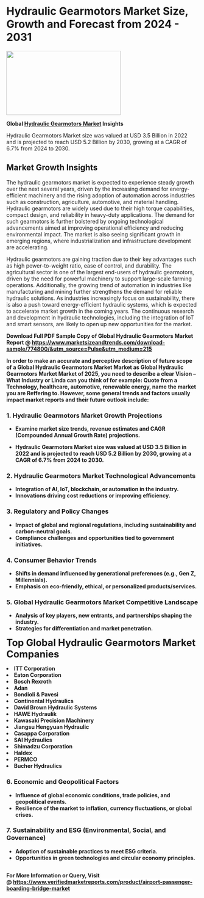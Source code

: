 <H1>Hydraulic Gearmotors Market Size, Growth and Forecast from 2024 - 2031</H1><img class="aligncenter size-medium wp-image-584254" src="https://thirdeyenews.in/wp-content/uploads/2024/09/Global-Market-Research-300x168.jpeg" alt="" width="300" height="168" /><p><strong>Global&nbsp;<a href="https://www.marketsizeandtrends.com/download-sample/774800/&amp;utm_source=Pulse&amp;utm_medium=215">Hydraulic Gearmotors Market</a> Insights</strong></p><p>Hydraulic Gearmotors Market size was valued at USD 3.5 Billion in 2022 and is projected to reach USD 5.2 Billion by 2030, growing at a CAGR of 6.7% from 2024 to 2030.</p><p><h2>Market Growth Insights</h2> <p>The hydraulic gearmotors market is expected to experience steady growth over the next several years, driven by the increasing demand for energy-efficient machinery and the rising adoption of automation across industries such as construction, agriculture, automotive, and material handling. Hydraulic gearmotors are widely used due to their high torque capabilities, compact design, and reliability in heavy-duty applications. The demand for such gearmotors is further bolstered by ongoing technological advancements aimed at improving operational efficiency and reducing environmental impact. The market is also seeing significant growth in emerging regions, where industrialization and infrastructure development are accelerating.</p> <p><strong></strong></p> <p>Hydraulic gearmotors are gaining traction due to their key advantages such as high power-to-weight ratio, ease of control, and durability. The agricultural sector is one of the largest end-users of hydraulic gearmotors, driven by the need for powerful machinery to support large-scale farming operations. Additionally, the growing trend of automation in industries like manufacturing and mining further strengthens the demand for reliable hydraulic solutions. As industries increasingly focus on sustainability, there is also a push toward energy-efficient hydraulic systems, which is expected to accelerate market growth in the coming years. The continuous research and development in hydraulic technologies, including the integration of IoT and smart sensors, are likely to open up new opportunities for the market. <p><strong></p><p><span class=""><strong>Download Full PDF Sample Copy of Global Hydraulic Gearmotors Market Report</strong> @ <a href="https://www.marketsizeandtrends.com/download-sample/774800/&amp;utm_source=Pulse&amp;utm_medium=215" target="_blank">https://www.marketsizeandtrends.com/download-sample/774800/&amp;utm_source=Pulse&amp;utm_medium=215</a></span></p><p>In order to make an accurate and perceptive description of future scope of a Global&nbsp;Hydraulic Gearmotors Market Market as Global&nbsp;Hydraulic Gearmotors Market Market of 2025, you need to describe a clear Vision &ndash; What Industry or Linda can you think of for example: Quote from a Technology, healthcare, automotive, renewable energy, name the market you are Reffering to. However, some general trends and factors usually impact market reports and their future outlook include:</p><h3>1.&nbsp;<strong>Hydraulic Gearmotors Market Growth Projections</strong></h3><ul><li>Examine market size trends, revenue estimates and CAGR (Compounded Annual Growth Rate) projections.</li><li><p>Hydraulic Gearmotors Market size was valued at USD 3.5 Billion in 2022 and is projected to reach USD 5.2 Billion by 2030, growing at a CAGR of 6.7% from 2024 to 2030.</p></li></ul><h3>2.&nbsp;<strong>Hydraulic Gearmotors Market Technological Advancements</strong></h3><ul><li>Integration of AI, IoT, blockchain, or automation in the industry.</li><li>Innovations driving cost reductions or improving efficiency.</li></ul><h3>3.&nbsp;<strong>Regulatory and Policy Changes</strong></h3><ul><li>Impact of global and regional regulations, including sustainability and carbon-neutral goals.</li><li>Compliance challenges and opportunities tied to government initiatives.</li></ul><h3>4.&nbsp;<strong>Consumer Behavior Trends</strong></h3><ul><li>Shifts in demand influenced by generational preferences (e.g., Gen Z, Millennials).</li><li>Emphasis on eco-friendly, ethical, or personalized products/services.</li></ul><h3>5.&nbsp;<strong>Global Hydraulic Gearmotors Market Competitive Landscape</strong></h3><ul><li>Analysis of key players, new entrants, and partnerships shaping the industry.</li><li>Strategies for differentiation and market penetration.</li></ul><p data-pm-slice="1 1 []"><span style="color: inherit; font-family: inherit; font-size: 25px;">Top Global Hydraulic Gearmotors Market Companies</span></p><div class="" data-test-id=""><p><li>ITT Corporation</li><li> Eaton Corporation</li><li> Bosch Rexroth</li><li> Adan</li><li> Bondioli & Pavesi</li><li> Continental Hydraulics</li><li> David Brown Hydraulic Systems</li><li> HAWE Hydraulik</li><li> Kawasaki Precision Machinery</li><li> Jiangsu Hengyuan Hydraulic</li><li> Casappa Corporation</li><li> SAI Hydraulics</li><li> Shimadzu Corporation</li><li> Haldex</li><li> PERMCO</li><li> Bucher Hydraulics</li></p></div><h3>6.&nbsp;<strong>Economic and Geopolitical Factors</strong></h3><ul><li>Influence of global economic conditions, trade policies, and geopolitical events.</li><li>Resilience of the market to inflation, currency fluctuations, or global crises.</li></ul><h3>7.&nbsp;<strong>Sustainability and ESG (Environmental, Social, and Governance)</strong></h3><ul><li>Adoption of sustainable practices to meet ESG criteria.</li><li>Opportunities in green technologies and circular economy principles.</li></ul><h2><strong style="font-size: 14px;">For More Information or Query, Visit @&nbsp;</strong><a style="background-color: #ffffff; font-size: 14px;" href="https://www.marketsizeandtrends.com/report/hydraulic-gearmotors-market/" target="_blank">https://www.verifiedmarketreports.com/product/airport-passenger-boarding-bridge-market</a></h2>
